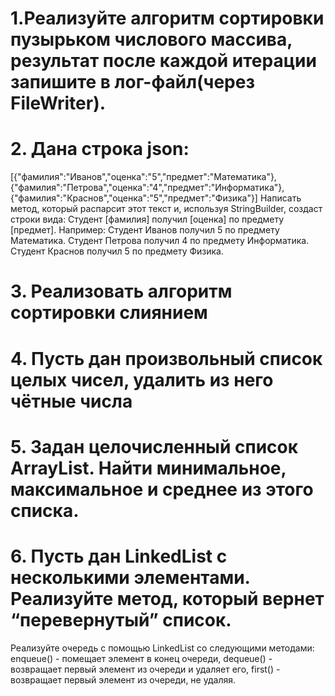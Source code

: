 # 1.Реализуйте алгоритм сортировки пузырьком числового массива, результат после каждой итерации запишите в лог-файл(через FileWriter).
# 2. Дана строка json:
[{"фамилия":"Иванов","оценка":"5","предмет":"Математика"}, {"фамилия":"Петрова","оценка":"4","предмет":"Информатика"}, {"фамилия":"Краснов","оценка":"5","предмет":"Физика"}]
Написать метод, который распарсит этот текст и, используя StringBuilder, создаст строки вида:
Студент [фамилия] получил [оценка] по предмету [предмет]. Например:
Студент Иванов получил 5 по предмету Математика.
Студент Петрова получил 4 по предмету Информатика.
Студент Краснов получил 5 по предмету Физика.
# 3. Реализовать алгоритм сортировки слиянием
# 4. Пусть дан произвольный список целых чисел, удалить из него чётные числа
# 5. Задан целочисленный список ArrayList. Найти минимальное, максимальное и среднее из этого списка.
# 6. Пусть дан LinkedList с несколькими элементами. Реализуйте метод, который вернет “перевернутый” список.
Реализуйте очередь с помощью LinkedList со следующими методами:
enqueue() - помещает элемент в конец очереди, dequeue() - возвращает первый элемент из очереди и удаляет его, first() - возвращает первый элемент из очереди, не удаляя.
